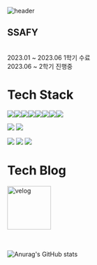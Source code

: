 ![header](https://capsule-render.vercel.app/api?type=waving&color=gradient&height=85&animation=fadeIn&section=footer&text=JaeHwan&fontAlign=85&fontSize=50)
<p>
          <h2>SSAFY</h2> <br/>
          2023.01 ~ 2023.06 1학기 수료 <br />
          2023.06 ~  2학기 진행중
</p>
<h1>Tech Stack</h1>
<div style="display: flex;">
  <img src="https://img.shields.io/badge/html5-E34F26?style=flat&logo=html5&logoColor=white"/>
  <img src="https://img.shields.io/badge/css3-1572B6?style=flat&logo=css3&logoColor=white"/>
  <img src="https://img.shields.io/badge/javascript-F7DF1E?style=flat&logo=javascript&logoColor=white"/>
  <img src="https://img.shields.io/badge/typescript-3178C6?style=flat&logo=typescript&logoColor=white"/>
  <img src="https://img.shields.io/badge/react-61DAFB?style=flat&logo=react&logoColor=white"/>
  <img src="https://img.shields.io/badge/redux-764ABC?style=flat&logo=redux&logoColor=white"/>
  <img src="https://img.shields.io/badge/recoil-3578E5?style=flat&logo=recoil&logoColor=white"/>
  
  <img src="https://img.shields.io/badge/Vue.js-4FC08D?style=flat&logo=Vue.js&logoColor=white"/>
</div>

<img src="https://img.shields.io/badge/python-3776AB?style=flat&logo=python&logoColor=white"/></a>
<img src="https://img.shields.io/badge/django-092E20?style=flat&logo=django&logoColor=white"/></a>


<img src="https://img.shields.io/badge/figma-F24E1E?style=flat&logo=figma&logoColor=white"/></a>
<img src="https://img.shields.io/badge/git-F05032?style=flat&logo=git&logoColor=white"/></a>
<img src="https://img.shields.io/badge/github-181717?style=flat&logo=github&logoColor=white"/></a>
<br>
<h1>Tech Blog</h1>

<a href="https://velog.io/@jjh099">
  <img src="https://img.shields.io/badge/velog-20C997?style=flat&logo=velog&logoColor=white" alt="velog" width="100px">
</a>
<br>
<br>
<br>
<!-- ![Top Langs](https://github-readme-stats.vercel.app/api/top-langs/?username=Jinga02&layout=compact&theme=transparent) -->

![Anurag's GitHub stats](https://github-readme-stats.vercel.app/api?username=Jinga02&show_icons=true&theme=transparent)
